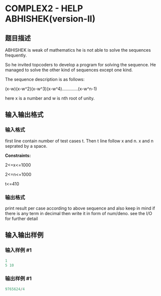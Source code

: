 # COMPLEX2 - HELP ABHISHEK(version-II)

## 题目描述

 ABHISHEK is weak of mathematics he is not able to solve the sequences frequently.

So he invited topcoders to develop a program for solving the sequence. He managed to solve the other kind of sequences except one kind.

The sequence description is as follows:

(x-w)(x-w^2)(x-w^3)(x-w^4).............(x-w^n-1)

here x is a number and w is nth root of unity.

## 输入输出格式

### 输入格式

first line contain number of test cases t. Then t line follow x and n. x and n seprated by a space.

**Constraints:**

2<=x<=1000

2<=n<=1000

t<=410

### 输出格式

print result per case according to above sequence and also keep in mind if there is any term in decimal then write it in form of num/deno. see the I/O for further detail

## 输入输出样例

### 输入样例 #1

```cpp
1
5 10
```


### 输出样例 #1

```cpp
9765624/4
```


